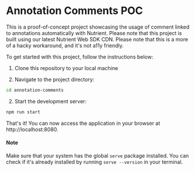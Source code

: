 # Annotation Comments POC

This is a proof-of-concept project showcasing the usage of comment linked to annotations automatically with Nutrient. Please note that this project is built using our latest Nutrient Web SDK CDN.
Please note that this is a more of a hacky workaround, and it's not a11y friendly.

To get started with this project, follow the instructions below:

1. Clone this repository to your local machine

2. Navigate to the project directory:

```bash
cd annotation-comments
```

2. Start the development server:

```bash
npm run start
```

That's it! You can now access the application in your browser at http://localhost:8080.
#### Note
Make sure that your system has the global `serve` package installed. You can check if it's already installed by running `serve --version` in your terminal.
